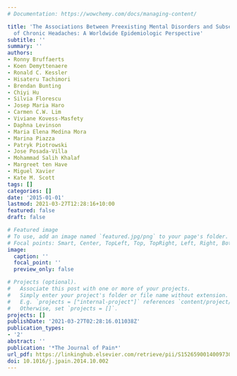 ```yaml
---
# Documentation: https://wowchemy.com/docs/managing-content/

title: 'The Associations Between Preexisting Mental Disorders and Subsequent Onset
  of Chronic Headaches: A Worldwide Epidemiologic Perspective'
subtitle: ''
summary: ''
authors:
- Ronny Bruffaerts
- Koen Demyttenaere
- Ronald C. Kessler
- Hisateru Tachimori
- Brendan Bunting
- Chiyi Hu
- Silvia Florescu
- Josep Maria Haro
- Carmen C.W. Lim
- Viviane Kovess-Masfety
- Daphna Levinson
- Maria Elena Medina Mora
- Marina Piazza
- Patryk Piotrowski
- Jose Posada-Villa
- Mohammad Salih Khalaf
- Margreet ten Have
- Miguel Xavier
- Kate M. Scott
tags: []
categories: []
date: '2015-01-01'
lastmod: 2021-03-27T12:28:16+10:00
featured: false
draft: false

# Featured image
# To use, add an image named `featured.jpg/png` to your page's folder.
# Focal points: Smart, Center, TopLeft, Top, TopRight, Left, Right, BottomLeft, Bottom, BottomRight.
image:
  caption: ''
  focal_point: ''
  preview_only: false

# Projects (optional).
#   Associate this post with one or more of your projects.
#   Simply enter your project's folder or file name without extension.
#   E.g. `projects = ["internal-project"]` references `content/project/deep-learning/index.md`.
#   Otherwise, set `projects = []`.
projects: []
publishDate: '2021-03-27T02:28:16.011038Z'
publication_types:
- '2'
abstract: ''
publication: '*The Journal of Pain*'
url_pdf: https://linkinghub.elsevier.com/retrieve/pii/S1526590014009730
doi: 10.1016/j.jpain.2014.10.002
---
```

